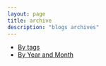 ```yaml
---
layout: page
title: archive
description: "blogs archives"
---
```


+ <a href="/tags.html"> By tags </a>
+ <a href="/by_time.html"> By Year and Month </a>
